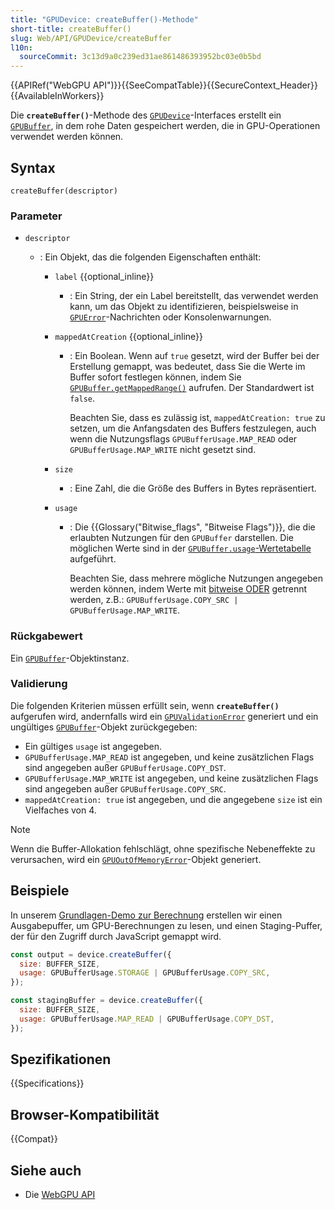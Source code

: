 ```yaml
---
title: "GPUDevice: createBuffer()-Methode"
short-title: createBuffer()
slug: Web/API/GPUDevice/createBuffer
l10n:
  sourceCommit: 3c13d9a0c239ed31ae861486393952bc03e0b5bd
---
```


{{APIRef("WebGPU API")}}{{SeeCompatTable}}{{SecureContext_Header}}{{AvailableInWorkers}}

Die **`createBuffer()`**-Methode des [`GPUDevice`](/de/docs/Web/API/GPUDevice)-Interfaces erstellt ein [`GPUBuffer`](/de/docs/Web/API/GPUBuffer), in dem rohe Daten gespeichert werden, die in GPU-Operationen verwendet werden können.

## Syntax

```js-nolint
createBuffer(descriptor)
```

### Parameter

- `descriptor`

  - : Ein Objekt, das die folgenden Eigenschaften enthält:

    - `label` {{optional_inline}}
      - : Ein String, der ein Label bereitstellt, das verwendet werden kann, um das Objekt zu identifizieren, beispielsweise in [`GPUError`](/de/docs/Web/API/GPUError)-Nachrichten oder Konsolenwarnungen.
    - `mappedAtCreation` {{optional_inline}}

      - : Ein Boolean. Wenn auf `true` gesetzt, wird der Buffer bei der Erstellung gemappt, was bedeutet, dass Sie die Werte im Buffer sofort festlegen können, indem Sie [`GPUBuffer.getMappedRange()`](/de/docs/Web/API/GPUBuffer/getMappedRange) aufrufen. Der Standardwert ist `false`.

        Beachten Sie, dass es zulässig ist, `mappedAtCreation: true` zu setzen, um die Anfangsdaten des Buffers festzulegen, auch wenn die Nutzungsflags `GPUBufferUsage.MAP_READ` oder `GPUBufferUsage.MAP_WRITE` nicht gesetzt sind.

    - `size`
      - : Eine Zahl, die die Größe des Buffers in Bytes repräsentiert.
    - `usage`

      - : Die {{Glossary("Bitwise_flags", "Bitweise Flags")}}, die die erlaubten Nutzungen für den `GPUBuffer` darstellen. Die möglichen Werte sind in der [`GPUBuffer.usage`-Wertetabelle](/de/docs/Web/API/GPUBuffer/usage#value) aufgeführt.

        Beachten Sie, dass mehrere mögliche Nutzungen angegeben werden können, indem Werte mit [bitweise ODER](/de/docs/Web/JavaScript/Reference/Operators/Bitwise_OR) getrennt werden, z.B.: `GPUBufferUsage.COPY_SRC | GPUBufferUsage.MAP_WRITE`.

### Rückgabewert

Ein [`GPUBuffer`](/de/docs/Web/API/GPUBuffer)-Objektinstanz.

### Validierung

Die folgenden Kriterien müssen erfüllt sein, wenn **`createBuffer()`** aufgerufen wird, andernfalls wird ein [`GPUValidationError`](/de/docs/Web/API/GPUValidationError) generiert und ein ungültiges [`GPUBuffer`](/de/docs/Web/API/GPUBuffer)-Objekt zurückgegeben:

- Ein gültiges `usage` ist angegeben.
- `GPUBufferUsage.MAP_READ` ist angegeben, und keine zusätzlichen Flags sind angegeben außer `GPUBufferUsage.COPY_DST`.
- `GPUBufferUsage.MAP_WRITE` ist angegeben, und keine zusätzlichen Flags sind angegeben außer `GPUBufferUsage.COPY_SRC`.
- `mappedAtCreation: true` ist angegeben, und die angegebene `size` ist ein Vielfaches von 4.

> [!NOTE]
> Wenn die Buffer-Allokation fehlschlägt, ohne spezifische Nebeneffekte zu verursachen, wird ein [`GPUOutOfMemoryError`](/de/docs/Web/API/GPUOutOfMemoryError)-Objekt generiert.

## Beispiele

In unserem [Grundlagen-Demo zur Berechnung](https://mdn.github.io/dom-examples/webgpu-compute-demo/) erstellen wir einen Ausgabepuffer, um GPU-Berechnungen zu lesen, und einen Staging-Puffer, der für den Zugriff durch JavaScript gemappt wird.

```js
const output = device.createBuffer({
  size: BUFFER_SIZE,
  usage: GPUBufferUsage.STORAGE | GPUBufferUsage.COPY_SRC,
});

const stagingBuffer = device.createBuffer({
  size: BUFFER_SIZE,
  usage: GPUBufferUsage.MAP_READ | GPUBufferUsage.COPY_DST,
});
```

## Spezifikationen

{{Specifications}}

## Browser-Kompatibilität

{{Compat}}

## Siehe auch

- Die [WebGPU API](/de/docs/Web/API/WebGPU_API)
